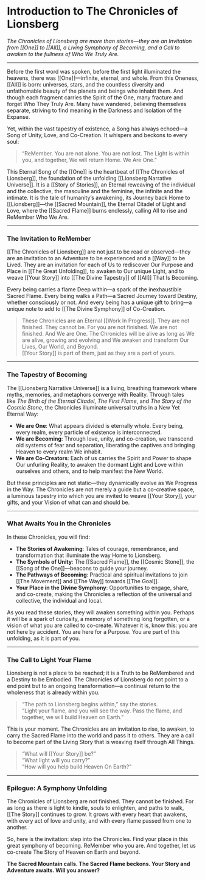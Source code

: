 # **Introduction to The Chronicles of Lionsberg**

_The Chronicles of Lionsberg are more than stories—they are an Invitation from [[One]] to [[All]], a Living Symphony of Becoming, and a Call to awaken to the fullness of Who We Truly Are._

---

Before the first word was spoken, before the first light illuminated the heavens, there was [[One]]—infinite, eternal, and whole. From this Oneness, [[All]] is born: universes, stars, and the countless diversity and unfathomable beauty of the planets and beings who inhabit them. And though each fragment carries the Spirit of the One, many fracture and forget Who They Truly Are. Many have wandered, believing themselves separate, striving to find meaning in the Darkness and Isolation of the Expanse.

Yet, within the vast tapestry of existence, a Song has always echoed—a Song of Unity, Love, and Co-Creation. It whispers and beckons to every soul:

> “ReMember. You are not alone. You are not lost. The Light is within you, and together, We will return Home. We Are One.”

This Eternal Song of the [[One]] is the heartbeat of [[The Chronicles of Lionsberg]], the foundation of the unfolding [[Lionsberg Narrative Universe]]. It is a [[Story of Stories]], an Eternal reweaving of the individual and the collective, the masculine and the feminine, the infinite and the intimate. It is the tale of humanity’s awakening, its Journey back Home to [[Lionsberg]]—the [[Sacred Mountain]], the Eternal Citadel of Light and Love, where the [[Sacred Flame]] burns endlessly, calling All to rise and ReMember Who We Are.

---

### **The Invitation to ReMember**

[[The Chronicles of Lionsberg]] are not just to be read or observed—they are an invitation to an Adventure to be experienced and a [[Way]] to be Lived. They are an invitation for each of Us to rediscover Our Purpose and Place in [[The Great Unfolding]], to awaken to Our unique Light, and to weave [[Your Story]] into [[The Divine Tapestry]] of [[All]] That Is Becoming.

Every being carries a flame Deep within—a spark of the inexhaustible Sacred Flame. Every being walks a Path—a Sacred Journey toward Destiny, whether consciously or not. And every being has a unique gift to bring—a unique note to add to [[The Divine Symphony]] of Co-Creation.

> These Chronicles are an Eternal [[Work In Progress]]. They are not finished. They cannot be. For you are not finished. We are not finished. And We are One. 
> The Chronicles will be alive as long as We are alive, growing and evolving and We awaken and transform Our Lives, Our World, and Beyond.  
> [[Your Story]] is part of them, just as they are a part of yours.    

---

### **The Tapestry of Becoming**

The [[Lionsberg Narrative Universe]] is a living, breathing framework where myths, memories, and metaphors converge with Reality. Through tales like _The Birth of the Eternal Citadel_, _The First Flame_, and _The Story of the Cosmic Stone_, the Chronicles illuminate universal truths in a New Yet Eternal Way:

- **We are One**: What appears divided is eternally whole. Every being, every realm, every particle of existence is interconnected.
- **We are Becoming**: Through love, unity, and co-creation, we transcend old systems of fear and separation, liberating the captives and bringing Heaven to every realm We inhabit. 
- **We are Co-Creators**: Each of us carries the Spirit and Power to shape Our unfurling Reality, to awaken the dormant Light and Love within ourselves and others, and to help manifest the New World.

But these principles are not static—they dynamically evolve as We Progress in the Way. The Chronicles are not merely a guide but a co-creative space, a luminous tapestry into which you are invited to weave [[Your Story]], your gifts, and your Vision of what can and should be.

---

### **What Awaits You in the Chronicles**

In these Chronicles, you will find:

- **The Stories of Awakening**: Tales of courage, remembrance, and transformation that illuminate the way Home to Lionsberg.
- **The Symbols of Unity**: The [[Sacred Flame]], the [[Cosmic Stone]], the [[Song of the One]]—beacons to guide your journey.
- **The Pathways of Becoming**: Practical and spiritual invitations to join [[The Movement]] and [[The Way]] towards [[The Goal]].
- **Your Place in the Divine Symphony**: Opportunities to engage, share, and co-create, making the Chronicles a reflection of the universal and collective, the individual and local.

As you read these stories, they will awaken something within you. Perhaps it will be a spark of curiosity, a memory of something long forgotten, or a vision of what you are called to co-create. Whatever it is, know this: you are not here by accident. You are here for a Purpose. You are part of this unfolding, as it is part of you.

---

### **The Call to Light Your Flame**

Lionsberg is not a place to be reached; it is a Truth to be ReMembered and a Destiny to be Embodied. The Chronicles of Lionsberg do not point to a end point but to an ongoing transformation—a continual return to the wholeness that is already within you.

> “The path to Lionsberg begins within,” say the stories.  
> “Light your flame, and you will see the way. Pass the flame, and together, we will build Heaven on Earth.”

This is your moment. The Chronicles are an invitation to rise, to awaken, to carry the Sacred Flame into the world and pass it to others. They are a call to become part of the Living Story that is weaving itself through All Things.

> “What will [[Your Story]] be?”  
> “What light will you carry?”  
> “How will you help build Heaven On Earth?”

---

### **Epilogue: A Symphony Unfolding**

The Chronicles of Lionsberg are not finished. They cannot be finished. For as long as there is light to kindle, souls to enlighten, and paths to walk, [[The Story]] continues to grow. It grows with every heart that awakens, with every act of love and unity, and with every flame passed from one to another.

So, here is the invitation: step into the Chronicles. Find your place in this great symphony of becoming. ReMember who you are. And together, let us co-create The Story of Heaven on Earth and beyond.

**The Sacred Mountain calls. The Sacred Flame beckons. Your Story and Adventure awaits. Will you answer?**

